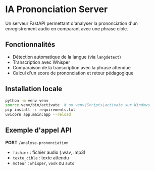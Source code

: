 # IA Prononciation Server

Un serveur FastAPI permettant d'analyser la prononciation d'un enregistrement audio en comparant avec une phrase cible.

## Fonctionnalités
- Détection automatique de la langue (via `langdetect`)
- Transcription avec Whisper 
- Comparaison de la transcription avec la phrase attendue
- Calcul d'un score de prononciation et retour pédagogique

## Installation locale
```bash
python -m venv venv
source venv/bin/activate  # ou venv\Scripts\activate sur Windows
pip install -r requirements.txt
uvicorn app.main:app --reload
```

## Exemple d'appel API
**POST** `/analyse-prononciation`
- `fichier` : fichier audio (.wav, .mp3)
- `texte_cible` : texte attendu
- `moteur` : `whisper`, `vosk` ou `auto`


